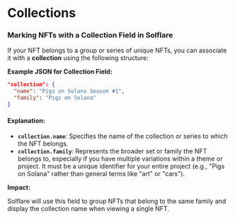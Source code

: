 # Collections

### **Marking NFTs with a Collection Field in Solflare**

If your NFT belongs to a group or series of unique NFTs, you can associate it with a **collection** using the following structure:

**Example JSON for Collection Field:**

```json
"collection": {   
  "name": "Pigs on Solana Season #1",
  "family": "Pigs on Solana"
}
```

#### **Explanation:**

* **`collection.name`**: Specifies the name of the collection or series to which the NFT belongs.
* **`collection.family`**: Represents the broader set or family the NFT belongs to, especially if you have multiple variations within a theme or project. It must be a unique identifier for your entire project (e.g., "Pigs on Solana" rather than general terms like "art" or "cars").

**Impact:**

Solflare will use this field to group NFTs that belong to the same family and display the collection name when viewing a single NFT.
